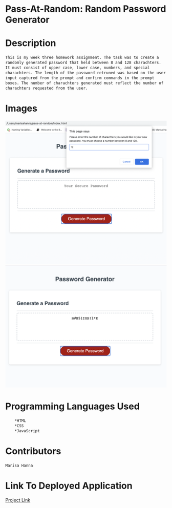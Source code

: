#   Pass-At-Random: Random Password Generator


#   Description

    This is my week three homework assignment. The task was to create a randomly generated password that held between 8 and 128 charachters. It must consist of upper case, lower case, numbers, and special charachters. The length of the password retruned was based on the user input captured from the prompt and confirm commands in the prompt boxes. The number of charachters generated must reflect the number of charachters requested from the user.



#   Images

![screen-shot1](./images/screen-shot1.png)
![screen-shot2](./images/screen-shot2.png)



#   Programming Languages Used


        *HTML
        *CSS
        *JavaScript



#   Contributors

    Marisa Hanna


#   Link To Deployed Application    


   [Project Link](https://marisahanna.github.io/pass-at-random/)

